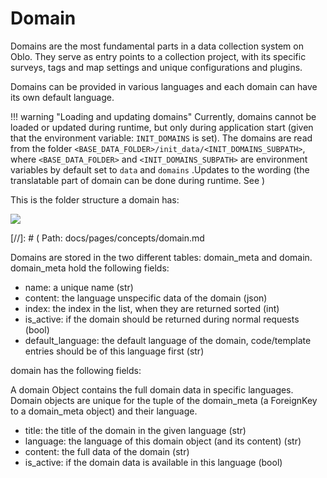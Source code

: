 # Domain

Domains are the most fundamental parts in a data collection system on Oblo. They serve as entry points to a collection
project, with its specific surveys, tags and map settings and unique configurations and plugins.

Domains can be provided in various languages and each domain can have its own default language.

!!! warning "Loading and updating domains"
    Currently, domains cannot be loaded or updated during runtime, but only during application start (given that the environment variable: `INIT_DOMAINS`
    is set). The domains are read from the folder `<BASE_DATA_FOLDER>/init_data/<INIT_DOMAINS_SUBPATH>`,
    where `<BASE_DATA_FOLDER>` and `<INIT_DOMAINS_SUBPATH>` are environment variables by default set to `data` and `domains`
    .Updates to the wording (the translatable part of domain can be done during runtime. See )

This is the folder structure a domain has:

![](/assets/folder_structure1.png)

[//]: # ( Path: docs/pages/concepts/domain.md

Domains are stored in the two different tables: domain_meta and domain. domain_meta hold the following fields:

* name: a unique name (str)
* content: the language unspecific data of the domain (json)
* index: the index in the list, when they are returned sorted (int)
* is_active: if the domain should be returned during normal requests (bool)
* default_language: the default language of the domain, code/template entries should be of this language first (str)

domain has the following fields:

A domain Object contains the full domain data in specific languages. Domain objects are unique for the tuple of the
domain_meta (a ForeignKey to a domain_meta object) and their language.

* title: the title of the domain in the given language (str)
* language: the language of this domain object (and its content) (str)
* content: the full data of the domain (str)
* is_active: if the domain data is available in this language (bool)

